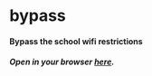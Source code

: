 # bypass
#### Bypass the school wifi restrictions
##### Open in your browser [here](https://replit.com/@aroary4444/bypass).